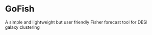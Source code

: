 # GoFish
A simple and lightweight but user friendly Fisher forecast tool for DESI galaxy clustering
